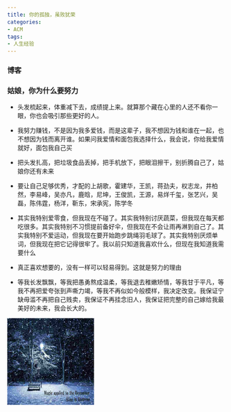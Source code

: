 ```yaml
---
title: 你的孤独，虽败犹荣
categories:
- ACM
tags:
- 人生经验
---
```




### 博客

### 姑娘，你为什么要努力

* <p>头发梳起来，体重减下去，成绩提上来。就算那个藏在心里的人还不看你一眼，你也会吸引那些更好的人。</p>

* 我努力赚钱，不是因为我多爱钱，而是这辈子，我不想因为钱和谁在一起，也不想因为钱而离开谁。如果问我爱情和面包我选择什么，我会说，你给我爱情就好，面包我自己买

* 把头发扎高，把垃圾食品丢掉，把手机放下，把眼泪擦干，别折腾自己了，姑娘你还有未来

* 要让自己足够优秀，才配的上胡歌，霍建华，王凯，蒋劲夫，权志龙，井柏然，李易峰，吴亦凡，鹿晗，尼坤，王俊凯，王源，易烊千玺，张艺兴，吴磊，陈伟霆，杨洋，靳东，宋承宪，陈学冬

* 其实我特别爱零食，但我现在不碰了。其实我特别讨厌蔬菜，但我现在每天都吃很多。其实我特别不习惯提前备好伞，但我现在不会让雨再淋到自己了。其实我特别不爱运动，但我现在要开始跑步跳绳羽毛球了。其实我特别厌烦单词，但我现在把它记得很牢了。我以前只知道我喜欢什么，但现在我知道我需要什么

* 真正喜欢想要的，没有一样可以轻易得到。这就是努力的理由

* 等我长发飘飘，等我把愚勇熬成温柔，等我退去稚嫩矫情，等我甘于平凡，等我不再把爱夸张到声嘶力竭，等我不再似如今般模样，我决定改变。我保证宁缺毋滥不再把自己贱卖，我保证不再挂念旧人，我保证把完整的自己嫁给我最美好的未来，我会长大的。

<img src="../public/image/7.jpeg" alt="alt test" style="width:200px;height:200px">

